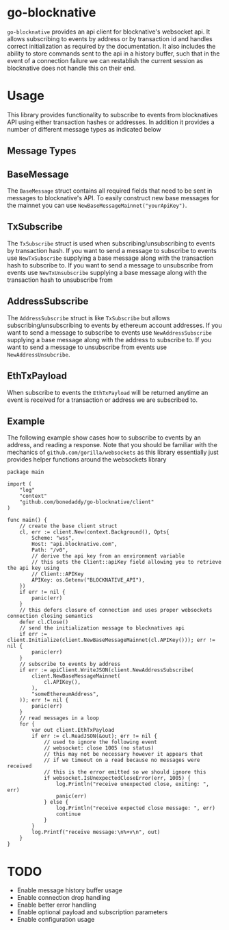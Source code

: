 # go-blocknative

`go-blocknative` provides an api client for blocknative's websocket api. It allows subscribing to events by address or by transaction id and handles correct initialization as required by the documentation. It also includes the ability to store commands sent to the api in a history buffer, such that in the event of a connection failure we can restablish the current session as blocknative does not handle this on their end.

# Usage

This library provides functionality to subscribe to events from blocknatives API using either transaction hashes or addresses. In addition it provides a number of different message types as indicated below

## Message Types

## BaseMessage

The `BaseMessage` struct contains all required fields that need to be sent in messages to blocknative's API. To easily construct new base messages for the mainnet you can use `NewBaseMessageMainnet("yourApiKey")`.

## TxSubscribe

The `TxSubscribe` struct is used when subscribing/unsubscribing to events by transaction hash. If you want to send a message to subscribe to events use `NewTxSubscribe` supplying a base message along with the transaction hash to subscribe to. If you want to send a message to unsubscribe from events use `NewTxUnsubscribe` supplying a base message along with the transaction hash to unsubscribe from
## AddressSubscribe

The `AddressSubscribe` struct is like `TxSubscribe` but allows subscribing/unsubscribing to events by ethereum account addresses. If you want to send a message to subscribe to events use `NewAddressSubscribe` supplying a base message along with the address to subscribe to. If you want to send a message to unsubscribe from events use `NewAddressUnsubcribe`.

## EthTxPayload

When subscribe to events the `EthTxPayload` will be returned anytime an event is received for a transaction or address we are subscribed to.

## Example

The following example show cases how to subscribe to events by an address, and reading a response. Note that you should be familiar with the mechanics of `github.com/gorilla/websockets` as this library essentially just provides helper functions around the websockets library


```Golang
package main

import (
    "log"
    "context"
    "github.com/bonedaddy/go-blocknative/client"
)

func main() {
    // create the base client struct
    cl, err := client.New(context.Background(), Opts{
        Scheme: "wss", 
        Host: "api.blocknative.com", 
        Path: "/v0",
        // derive the api key from an environment variable  
        // this sets the Client::apiKey field allowing you to retrieve the api key using
        // Client::APIKey
        APIKey: os.Getenv("BLOCKNATIVE_API"),   
    })
    if err != nil {
        panic(err)
    }
    // this defers closure of connection and uses proper websockets connection closing semantics
    defer cl.Close()
    // send the initialization message to blocknatives api
    if err := client.Initialize(client.NewBaseMessageMainnet(cl.APIKey())); err != nil {
        panic(err) 
    }
    // subscribe to events by address
	if err := apiClient.WriteJSON(client.NewAddressSubscribe(
		client.NewBaseMessageMainnet(
			cl.APIKey(),
		),
		"someEthereumAddress",
	)); err != nil {
        panic(err)
    }
    // read messages in a loop
    for {
        var out client.EthTxPayload
        if err := cl.ReadJSON(&out); err != nil {
            // used to ignore the following event
            // websocket: close 1005 (no status)
            // this may not be necessary however it appears that
            // if we timeout on a read because no messages were received
            // this is the error emitted so we should ignore this
            if websocket.IsUnexpectedCloseError(err, 1005) {
                log.Println("receive unexpected close, exiting: ", err)
                panic(err)
            } else {
                log.Println("receive expected close message: ", err)
                continue
            }
        }
        log.Printf("receive message:\n%+v\n", out)
    }
}
```

# TODO

* Enable message history buffer usage
* Enable connection drop handling
* Enable better error handling
* Enable optional payload and subscription parameters
* Enable configuration usage